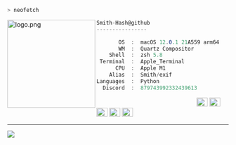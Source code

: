```zsh
> neofetch
```

<img align="left" src="https://cdn.discordapp.com/icons/902300123114123264/66eeb550c5a6808225f318fe4b7247d4.webp?" alt="logo.png" width="200" /> 

```csharp
Smith-Hash@github
----------------

       OS  :  macOS 12.0.1 21A559 arm64
       WM  :  Quartz Compositor
    Shell  :  zsh 5.8
 Terminal  :  Apple_Terminal
      CPU  :  Apple M1
    Alias  :  Smith/exif
Languages  :  Python
  Discord  :  879743992332439613
```

<p align="left">
  &nbsp; &nbsp; &nbsp; &nbsp; &nbsp;&nbsp; &nbsp; &nbsp; &nbsp; &nbsp;&nbsp; &nbsp; &nbsp; &nbsp; &nbsp; &nbsp; &nbsp; &nbsp; &nbsp; &nbsp; &nbsp;&nbsp; &nbsp; &nbsp; &nbsp; &nbsp;&nbsp; &nbsp; &nbsp; &nbsp; &nbsp;
  <img alt="#474342" src="https://via.placeholder.com/15/ADBAC7/000000?text=+" width="25" height="20" />
  <img alt="#fbedf6" src="https://via.placeholder.com/15/6CB6FF/000000?text=+" width="25" height="20" />
  <img alt="#c9594d" src="https://via.placeholder.com/15/F47067/000000?text=+" width="25" height="20" />
  <img alt="#f8b9b2" src="https://via.placeholder.com/15/DCBDFB/000000?text=+" width="25" height="20" />
  <img alt="#f8b9b2" src="https://via.placeholder.com/15/57ab5a/000000?text=+" width="25" height="20" />
</p>

---

![](https://komarev.com/ghpvc/?username=Smith-Hash&style=flat-square)
